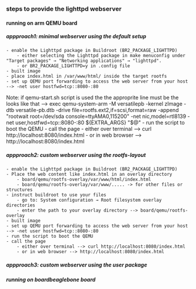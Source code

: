 ### steps to provide the lighttpd webserver 
#### running on  arm QEMU board
##### appproach1: minimal webserver using the default setup 
    - enable the Lighttpd package in Buildroot (BR2_PACKAGE_LIGHTTPD)
        - either selecting the Lighttpd package in make menuconfig under "Target packages" → "Networking applications" → "lighttpd".
        - or BR2_PACKAGE_LIGHTTPD=y in .config file
    - built image
    - place index.html in /var/www/html/ inside the target rootfs
    - set up QEMU port forwarding to access the web server from your host --> -net user hostfwd=tcp::8080-:80
Note: if qemu-start.sh script is used the the approprite line must be the looks like that --> 
        exec qemu-system-arm -M versatilepb -kernel zImage -dtb versatile-pb.dtb -drive file=rootfs.ext2,if=scsi,format=raw -append "rootwait root=/dev/sda console=ttyAMA0,115200" -net nic,model=rtl8139 -net user,hostfwd=tcp::8080-:80 ${EXTRA_ARGS} "$@"
    - run the script to boot the QEMU
    - call the page
        - either over terminal --> curl http://localhost:8080/index.html
        - or in web browser --> http://localhost:8080/index.html 

##### appproach2: custom webserver using the rootfs-layout
    - enable the Lighttpd package in Buildroot (BR2_PACKAGE_LIGHTTPD)
    - Place the web content like index.html in an overlay directory
        - board/qemu/rootfs-overlay/var/www/html/index.html
        - board/qemu/rootfs-overlay/var/www/..... -> for other files or structures
    - instruct buildroot to use your files
        - go to: System configuration → Root filesystem overlay directories
        - enter the path to your overlay directory --> board/qemu/rootfs-overlay
    - built image 
    - set up QEMU port forwarding to access the web server from your host --> -net user hostfwd=tcp::8080-:80
    - run the script to boot the QEMU
    - call the page
        - either over terminal --> curl http://localhost:8080/index.html
        - or in web browser --> http://localhost:8080/index.html 

##### appproach3: custom webserver using the user package 



##### running on boardbeaglebone board

 